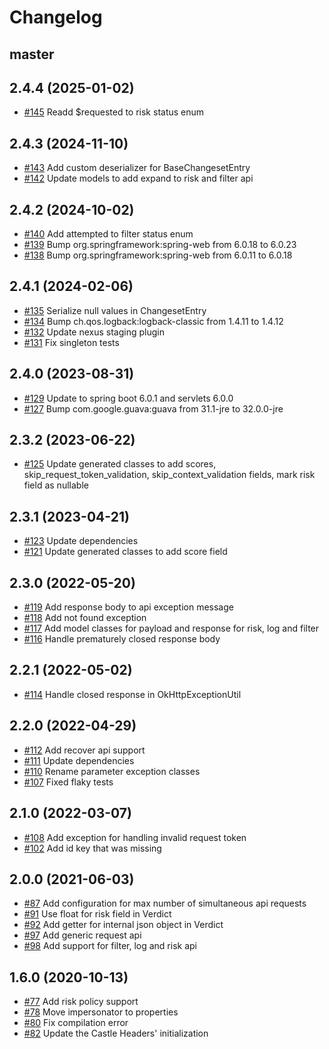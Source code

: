 # Changelog

## master

## 2.4.4 (2025-01-02)

- [#145](https://github.com/castle/castle-java/pull/145) Readd $requested to risk status enum

## 2.4.3 (2024-11-10)

- [#143](https://github.com/castle/castle-java/pull/143) Add custom deserializer for BaseChangesetEntry
- [#142](https://github.com/castle/castle-java/pull/142) Update models to add expand to risk and filter api

## 2.4.2 (2024-10-02)

- [#140](https://github.com/castle/castle-java/pull/140) Add attempted to filter status enum
- [#139](https://github.com/castle/castle-java/pull/139) Bump org.springframework:spring-web from 6.0.18 to 6.0.23
- [#138](https://github.com/castle/castle-java/pull/138) Bump org.springframework:spring-web from 6.0.11 to 6.0.18

## 2.4.1 (2024-02-06)

- [#135](https://github.com/castle/castle-java/pull/135) Serialize null values in ChangesetEntry 
- [#134](https://github.com/castle/castle-java/pull/134) Bump ch.qos.logback:logback-classic from 1.4.11 to 1.4.12
- [#132](https://github.com/castle/castle-java/pull/132) Update nexus staging plugin
- [#131](https://github.com/castle/castle-java/pull/131) Fix singleton tests

## 2.4.0 (2023-08-31)

- [#129](https://github.com/castle/castle-java/pull/129) Update to spring boot 6.0.1 and servlets 6.0.0
- [#127](https://github.com/castle/castle-java/pull/127) Bump com.google.guava:guava from 31.1-jre to 32.0.0-jre


## 2.3.2 (2023-06-22)

- [#125](https://github.com/castle/castle-java/pull/125) Update generated classes to add scores, skip_request_token_validation, skip_context_validation fields, mark risk field as nullable

## 2.3.1 (2023-04-21)

- [#123](https://github.com/castle/castle-java/pull/123) Update dependencies
- [#121](https://github.com/castle/castle-java/pull/121) Update generated classes to add score field


## 2.3.0 (2022-05-20)

- [#119](https://github.com/castle/castle-java/pull/119) Add response body to api exception message
- [#118](https://github.com/castle/castle-java/pull/118) Add not found exception
- [#117](https://github.com/castle/castle-java/pull/117) Add model classes for payload and response for risk, log and filter
- [#116](https://github.com/castle/castle-java/pull/116) Handle prematurely closed response body

## 2.2.1 (2022-05-02)

- [#114](https://github.com/castle/castle-java/pull/114) Handle closed response in OkHttpExceptionUtil

## 2.2.0 (2022-04-29)

- [#112](https://github.com/castle/castle-java/pull/112) Add recover api support
- [#111](https://github.com/castle/castle-java/pull/111) Update dependencies
- [#110](https://github.com/castle/castle-java/pull/110) Rename parameter exception classes
- [#107](https://github.com/castle/castle-java/pull/107) Fixed flaky tests

## 2.1.0 (2022-03-07)

- [#108](https://github.com/castle/castle-java/pull/108) Add exception for handling invalid request token
- [#102](https://github.com/castle/castle-java/pull/102) Add id key that was missing

## 2.0.0 (2021-06-03)

- [#87](https://github.com/castle/castle-java/pull/87) Add configuration for max number of simultaneous api requests
- [#91](https://github.com/castle/castle-java/pull/91) Use float for risk field in Verdict
- [#92](https://github.com/castle/castle-java/pull/92) Add getter for internal json object in Verdict
- [#97](https://github.com/castle/castle-java/pull/97) Add generic request api
- [#98](https://github.com/castle/castle-java/pull/98) Add support for filter, log and risk api

## 1.6.0 (2020-10-13)

- [#77](https://github.com/castle/castle-java/pull/77) Add risk policy support
- [#78](https://github.com/castle/castle-java/pull/78) Move impersonator to properties
- [#80](https://github.com/castle/castle-java/pull/80) Fix compilation error
- [#82](https://github.com/castle/castle-java/pull/82) Update the Castle Headers' initialization
